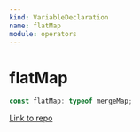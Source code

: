 ```yaml
---
kind: VariableDeclaration
name: flatMap
module: operators
---
```


# flatMap

```ts
const flatMap: typeof mergeMap;
```

[Link to repo](https://github.com/ReactiveX/rxjs/blob/master/src/internal/operators/mergeMap.ts#L166-L166)
